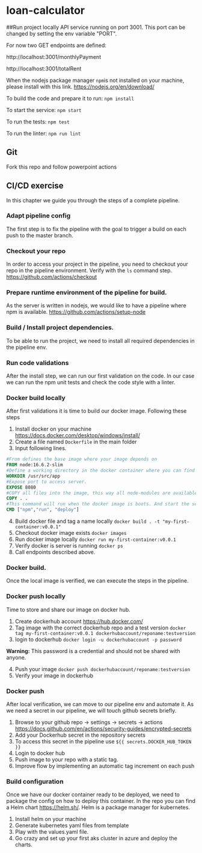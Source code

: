 # loan-calculator

##Run project locally
API service running on port 3001. This port can be changed by setting the env variable "PORT".

For now two GET endpoints are defined:

http://localhost:3001/monthlyPayment

http://localhost:3001/totalRent

When the nodejs package manager `npm`is not installed on your machine, please install with this link.
https://nodejs.org/en/download/

To build the code and prepare it to run:
`npm install`


To start the service:
`npm start`


To run the tests:
`npm test`


To run the linter:
`npm run lint`

## Git
Fork this repo and follow powerpoint actions

## CI/CD exercise
In this chapter we guide you through the steps of a complete pipeline. 

### Adapt pipeline config
The first step is to fix the pipeline with the goal to trigger a build on each push to the master branch.

### Checkout your repo
In order to access your project in the pipeline, you need to checkout your repo in the pipeline environment. Verify with the `ls` command step.
https://github.com/actions/checkout

### Prepare runtime environment of the pipeline for build.
As the server is written in nodejs, we would like to have a pipeline where npm is available.
https://github.com/actions/setup-node

### Build / Install project dependencies.
To be able to run the project, we need to install all required dependencies in the pipeline env.

### Run code validations
After the install step, we can run our first validation on the code. 
In our case we can run the npm unit tests and check the code style with a linter.

### Docker build locally
After first validations it is time to build our docker image. Following these steps
1) Install docker on your machine https://docs.docker.com/desktop/windows/install/
2) Create a file named `Dockerfile` in the main folder
3) Input following lines.
```dockerfile
#From defines the base image where your image depends on
FROM node:16.6.2-slim
#Define a working directory in the docker container where you can find the code later on.
WORKDIR /usr/src/app
#Expose port to access server. 
EXPOSE 8080
#COPY all files into the image, this way all node-modules are available and you can immediately run the code
COPY . .
#This command will run when the docker image is boots. And start the server.
CMD ["npm","run", "deploy"]
```
4) Build docker file and tag a name locally `docker build . -t "my-first-container:v0.0.1"`
5) Checkout docker image exists `docker images`
6) Run docker image locally `docker run my-first-container:v0.0.1`
7) Verify docker is server is running `docker ps`
8) Call endpoints described above.

### Docker build.
Once the local image is verified, we can execute the steps in the pipeline.

### Docker push locally
Time to store and share our image on docker hub. 
1) Create dockerhub account https://hub.docker.com/
2) Tag image with the correct dockerhub repo and a test version `docker tag my-first-container:v0.0.1 dockerhubaccount/reponame:testversion`
3) login to dockerhub `docker login -u dockerhubaccount -p password`

**Warning:** This password is a credential and should not be shared with anyone.

4) Push your image `docker push dockerhubaccount/reponame:testversion`
5) Verify your image in dockerhub

### Docker push
After local verification, we can move to our pipeline env and automate it. As we need a secret in our pipeline, we will touch github secrets briefly.
1) Browse to your github repo -> settings -> secrets -> actions https://docs.github.com/en/actions/security-guides/encrypted-secrets
2) Add your Dockerhub secret in the repository secrets
3) To access this secret in the pipeline use `${{ secrets.DOCKER_HUB_TOKEN }}`
4) Login to docker hub
5) Push image to your repo with a static tag.
6) Improve flow by implementing an automatic tag increment on each push

### Build configuration
Once we have our docker container ready to be deployed, we need to package the config on how to deploy this container.
In the repo you can find a Helm chart https://helm.sh/. 
Helm is a package manager for kubernetes. 
1) Install helm on your machine
2) Generate kubernetes yaml files from template
3) Play with the values.yaml file.
4) Go crazy and set up your first aks cluster in azure and deploy the charts. 


